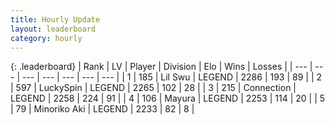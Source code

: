 ```yaml
---
title: Hourly Update
layout: leaderboard
category: hourly
---
```


{: .leaderboard}
| Rank | LV | Player | Division | Elo | Wins | Losses |
| --- | --- | --- | --- | --- | --- | --- |
| <span data-change="0">1</span> | 185 | <span title="ID: 468342">Lil Swu</span> | LEGEND | <span data-change="0">2286</span> | <span data-change="0">193</span> | <span data-change="0">89</span> |
| <span data-change="0">2</span> | 597 | <span title="ID: 498412">LuckySpin</span> | LEGEND | <span data-change="0">2265</span> | <span data-change="0">102</span> | <span data-change="0">28</span> |
| <span data-change="0">3</span> | 215 | <span title="ID: 539711">Connection</span> | LEGEND | <span data-change="0">2258</span> | <span data-change="0">224</span> | <span data-change="0">91</span> |
| <span data-change="0">4</span> | 106 | <span title="ID: 381526">Mayura</span> | LEGEND | <span data-change="0">2253</span> | <span data-change="0">114</span> | <span data-change="0">20</span> |
| <span data-change="0">5</span> | 79 | <span title="ID: 456466">Minoriko Aki</span> | LEGEND | <span data-change="0">2233</span> | <span data-change="0">82</span> | <span data-change="0">8</span> |